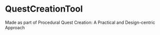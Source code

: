 # QuestCreationTool
Made as part of Procedural Quest Creation: A Practical and Design-centric Approach
